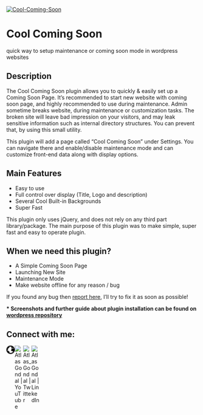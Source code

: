 [![Cool-Coming-Soon](https://socialify.git.ci/AtlasGondal/Cool-Coming-Soon/image?description=1&font=KoHo&forks=1&issues=1&language=1&logo=https%3A%2F%2Fps.w.org%2Fcool-coming-soon%2Fassets%2Ficon-256x256.png&name=1&owner=1&pattern=Diagonal%20Stripes&pulls=1&stargazers=1&theme=Light)][plugin-url]

# Cool Coming Soon
quick way to setup maintenance or coming soon mode in wordpress websites

## Description

The Cool Coming Soon plugin allows you to quickly & easily set up a Coming Soon Page. It’s recommended to start new website with coming soon page, and highly recommended to use during maintenance. Admin sometime breaks website, during maintenance or customization tasks. The broken site will leave bad impression on your visitors, and may leak sensitive information such as internal directory structures. You can prevent that, by using this small utility.

This plugin will add a page called “Cool Coming Soon” under Settings. You can navigate there and enable/disable maintenance mode and can customize front-end data along with display options.

## Main Features
- Easy to use
- Full control over display (Title, Logo and description)
- Several Cool Built-in Backgrounds
- Super Fast

This plugin only uses jQuery, and does not rely on any third part library/package. The main purpose of this plugin was to make simple, super fast and easy to operate plugin.


## When we need this plugin?
- A Simple Coming Soon Page
- Launching New Site
- Maintenance Mode
- Make website offline for any reason / bug

If you found any bug then [report here][contact], I’ll try to fix it as soon as possible! 

**\* Screenshots and further guide about plugin installation can be found on [wordpress repository][plugin-url]**

## Connect with me:

[<img align="left" alt="AtlasGondal.com" width="22px" src="https://raw.githubusercontent.com/iconic/open-iconic/master/svg/globe.svg" />][website]
[<img align="left" alt="AtlasGondal | YouTube" width="22px" src="https://cdn.jsdelivr.net/npm/simple-icons@v3/icons/youtube.svg" />][youtube]
[<img align="left" alt="Atlas_Gondal | Twitter" width="22px" src="https://cdn.jsdelivr.net/npm/simple-icons@v3/icons/twitter.svg" />][twitter]
[<img align="left" alt="AtlasGondal | LinkedIn" width="22px" src="https://cdn.jsdelivr.net/npm/simple-icons@v3/icons/linkedin.svg" />][linkedin]


[contact]: https://atlasgondal.com/contact-me/?utm_source=self&utm_medium=github&utm_campaign=cool-coming-soon&utm_term=description
[website]: https://atlasgondal.com/?utm_source=self&utm_medium=github&utm_campaign=cool-coming-soon&utm_term=description
[github]: https://github.com/AtlasGondal/
[twitter]: https://twitter.com/Atlas_Gondal/
[youtube]: https://www.youtube.com/AtlasGondal/
[instagram]: https://www.instagram.com/Atlas_Gondal/
[linkedin]: https://www.linkedin.com/in/AtlasGondal/
[plugin-url]: https://wordpress.org/plugins/cool-coming-soon/
